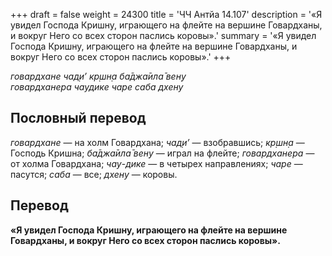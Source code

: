 +++
draft = false
weight = 24300
title = 'ЧЧ Антйа 14.107'
description = '«Я увидел Господа Кришну, играющего на флейте на вершине Говардханы, и вокруг Него со всех сторон паслись коровы».'
summary = '«Я увидел Господа Кришну, играющего на флейте на вершине Говардханы, и вокруг Него со всех сторон паслись коровы».'
+++

_говардхане чад̣и’ кр̣шн̣а ба̄джа̄ила̄ вен̣у  
говардханера чаудике чаре саба дхену_

## Пословный перевод

_говардхане_ — на холм Говардхана; _чад̣и’_ — взобравшись; _кр̣шн̣а_ — Господь Кришна; _ба̄джа̄ила̄_ _вен̣у_ — играл на флейте; _говардханера_ — от холма Говардхана; _чау_\-_дике_ — в четырех направлениях; _чаре_ — пасутся; _саба_ — все; _дхену_ — коровы.

## Перевод

**«Я увидел Господа Кришну, играющего на флейте на вершине Говардханы, и вокруг Него со всех сторон паслись коровы».**
